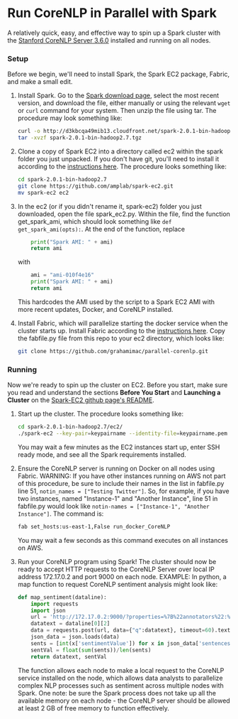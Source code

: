 # Run CoreNLP in Parallel with Spark

A relatively quick, easy, and effective way to spin up a Spark cluster with the [Stanford CoreNLP Server 3.6.0](http://stanfordnlp.github.io/CoreNLP/download.html) installed and running on all nodes.

### Setup

Before we begin, we'll need to install Spark, the Spark EC2 package, Fabric, and make a small edit.

1. Install Spark. Go to the [Spark download page](http://spark.apache.org/downloads.html), select the most recent version, and download the file, either manually or using the relevant `wget` or `curl` command for your system. Then unzip the file using tar. The procedure may look something like:
	
	```bash
	curl -o http://d3kbcqa49mib13.cloudfront.net/spark-2.0.1-bin-hadoop2.7.tgz
	tar -xvzf spark-2.0.1-bin-hadoop2.7.tgz
	```

2. Clone a copy of Spark EC2 into a directory called ec2 within the spark folder you just unpacked. If you don't have git, you'll need to install it according to the [instructions here](https://git-scm.com/book/en/v2/Getting-Started-Installing-Git). The procedure looks something like:
	
	```bash
	cd spark-2.0.1-bin-hadoop2.7
	git clone https://github.com/amplab/spark-ec2.git
	mv spark-ec2 ec2
	```

3. In the ec2 (or if you didn't rename it, spark-ec2) folder you just downloaded, open the file spark_ec2.py. Within the file, find the function get_spark_ami, which should look something like `def get_spark_ami(opts):`. At the end of the function, replace
	
	```python
	    print("Spark AMI: " + ami)
	    return ami
	```

	with 

	```python
		ami = "ami-010f4e16"
		print("Spark AMI: " + ami)
		return ami
	```

	This hardcodes the AMI used by the script to a Spark EC2 AMI with more recent updates, Docker, and CoreNLP installed.

4. Install Fabric, which will parallelize starting the docker service when the cluster starts up. Install Fabric according to the [instructions here](http://www.fabfile.org/installing.html). Copy the fabfile.py file from this repo to your ec2 directory, which looks like:

	```bash
	git clone https://github.com/grahamimac/parallel-corenlp.git
	```

### Running

Now we're ready to spin up the cluster on EC2. Before you start, make sure you read and understand the sections **Before You Start** and **Launching a Cluster** on the [Spark-EC2 github page's README](https://github.com/amplab/spark-ec2/tree/branch-2.0).

1. Start up the cluster. The procedure looks something like:

	```bash
	cd spark-2.0.1-bin-hadoop2.7/ec2/
	./spark-ec2 --key-pair=keypairname --identity-file=keypairname.pem -s 10 --instance-type=m3.large --spot-price=0.05 --user root launch test-cluster
	```

	You may wait a few minutes as the EC2 instances start up, enter SSH ready mode, and see all the Spark requirements installed.

2. Ensure the CoreNLP server is running on Docker on all nodes using Fabric. WARNING: If you have other instances running on AWS not part of this procedure, be sure to include their names in the list in fabfile.py line 51, `notin_names = ["Testing Twitter"]`. So, for example, if you have two instances, named "Instance-1" and "Another Instance", line 51 in fabfile.py would look like `notin-names = ["Instance-1", "Another Instance"]`. The command is:

	```bash
	fab set_hosts:us-east-1,False run_docker_CoreNLP
	```

	You may wait a few seconds as this command executes on all instances on AWS. 

3. Run your CoreNLP program using Spark! The cluster should now be ready to accept HTTP requests to the CoreNLP Server over local IP address 172.17.0.2 and port 9000 on each node. EXAMPLE: In python, a map function to request CoreNLP sentiment analysis might look like:

	```python
	def map_sentiment(dataline):
		import requests
		import json
		url = 'http://172.17.0.2:9000/?properties=%7B%22annotators%22:%22tokenize,ssplit,sentiment%22,%22outputFormat%22:%22json%22%7D'
		datatext = dataline[0][2]
		data = requests.post(url, data={"q":datatext}, timeout=60).text
		json_data = json.loads(data)
		sents = [int(x['sentimentValue']) for x in json_data['sentences'] if x['sentimentValue'] is not None]
		sentVal = float(sum(sents))/len(sents)
		return datatext, sentVal
	```

	The function allows each node to make a local request to the CoreNLP service installed on the node, which allows data analysts to parallelize complex NLP processes such as sentiment across multiple nodes with Spark. One note: be sure the Spark process does not take up all the available memory on each node - the CoreNLP server should be allowed at least 2 GB of free memory to function effectively.